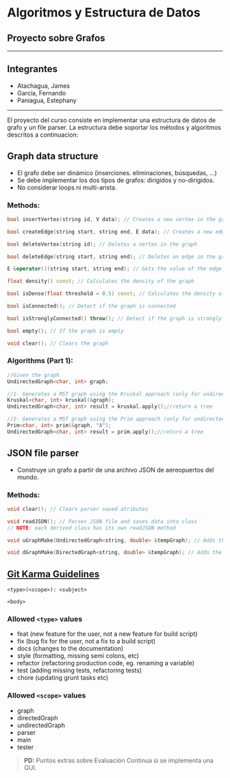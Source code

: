 # Algoritmos y Estructura de Datos

## Proyecto sobre Grafos

---

## Integrantes

-   Atachagua, James
-   Garcia, Fernando
-   Paniagua, Estephany

---

El proyecto del curso consiste en implementar una estructura de datos de grafo y un file parser. La estructura debe soportar los métodos y algoritmos descritos a continuacion:

## Graph data structure

-   El grafo debe ser dinámico (inserciones. eliminaciones, búsquedas, ...)
-   Se debe implementar los dos tipos de grafos: dirigidos y no-dirigidos.
-   No considerar loops ni multi-arista.

### Methods:

```cpp
bool insertVertex(string id, V data); // Creates a new vertex in the graph with some data and an ID

bool createEdge(string start, string end, E data); // Creates a new edge in the graph with some data

bool deleteVertex(string id); // Deletes a vertex in the graph

bool deleteEdge(string start, string end); // Deletes an edge in the graph, it is not possible to search by the edge value, since it can be repeated

E &operator()(string start, string end); // Gets the value of the edge from the start and end vertexes

float density() const; // Calculates the density of the graph

bool isDense(float threshold = 0.5) const; // Calculates the density of the graph, and determine if it is dense dependening on a threshold value

bool isConnected(); // Detect if the graph is connected

bool isStronglyConnected() throw(); // Detect if the graph is strongly connected (only for directed graphs)

bool empty(); // If the graph is empty

void clear(); // Clears the graph
```

### Algorithms (Part 1):

```cpp
//Given the graph
UndirectedGraph<char, int> graph;

//1- Generates a MST graph using the Kruskal approach (only for undirected graphs)
Kruskal<char, int> kruskal(&graph);
UndirectedGraph<char, int> result = kruskal.apply();//return a tree

//2- Generates a MST graph using the Prim approach (only for undirected graphs)
Prim<char, int> prim(&graph, "A");
UndirectedGraph<char, int> result = prim.apply();//return a tree
```

## JSON file parser

-   Construye un grafo a partir de una archivo JSON de aereopuertos del mundo.

### Methods:

```cpp
void clear(); // Clears parser saved atributes

void readJSON(); // Parses JSON file and saves data into class
// NOTE: each derived class has its own readJSON method

void uGraphMake(UndirectedGraph<string, double> &tempGraph); // Adds the parsed data into the specified undirected graph

void dGraphMake(DirectedGraph<string, double> &tempGraph); // Adds the parsed data into the specified directed graph
```

## [Git Karma Guidelines](http://karma-runner.github.io/5.2/dev/git-commit-msg.html)

```
<type>(<scope>): <subject>

<body>
```

### Allowed `<type>` values

-   feat (new feature for the user, not a new feature for build script)
-   fix (bug fix for the user, not a fix to a build script)
-   docs (changes to the documentation)
-   style (formatting, missing semi colons, etc)
-   refactor (refactoring production code, eg. renaming a variable)
-   test (adding missing tests, refactoring tests)
-   chore (updating grunt tasks etc)

### Allowed `<scope>` values

-   graph
-   directedGraph
-   undirectedGraph
-   parser
-   main
-   tester

> **PD:** Puntos extras sobre Evaluación Continua si se implementa una GUI.
